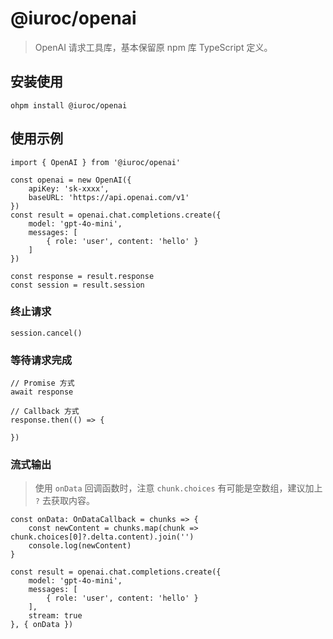 # @iuroc/openai

> OpenAI 请求工具库，基本保留原 npm 库 TypeScript 定义。

## 安装使用

```shell
ohpm install @iuroc/openai
```

## 使用示例

```extendtypescript
import { OpenAI } from '@iuroc/openai'

const openai = new OpenAI({
    apiKey: 'sk-xxxx',
    baseURL: 'https://api.openai.com/v1'
})
const result = openai.chat.completions.create({
    model: 'gpt-4o-mini',
    messages: [
        { role: 'user', content: 'hello' }
    ]
})

const response = result.response
const session = result.session
```

### 终止请求

```extendtypescript
session.cancel()
```

### 等待请求完成

```extendtypescript
// Promise 方式
await response

// Callback 方式
response.then(() => {

})
```

### 流式输出

> 使用 `onData` 回调函数时，注意 `chunk.choices` 有可能是空数组，建议加上 `?` 去获取内容。

```extendtypescript
const onData: OnDataCallback = chunks => {
    const newContent = chunks.map(chunk => chunk.choices[0]?.delta.content).join('')
    console.log(newContent)
}

const result = openai.chat.completions.create({
    model: 'gpt-4o-mini',
    messages: [
        { role: 'user', content: 'hello' }
    ],
    stream: true
}, { onData })
```